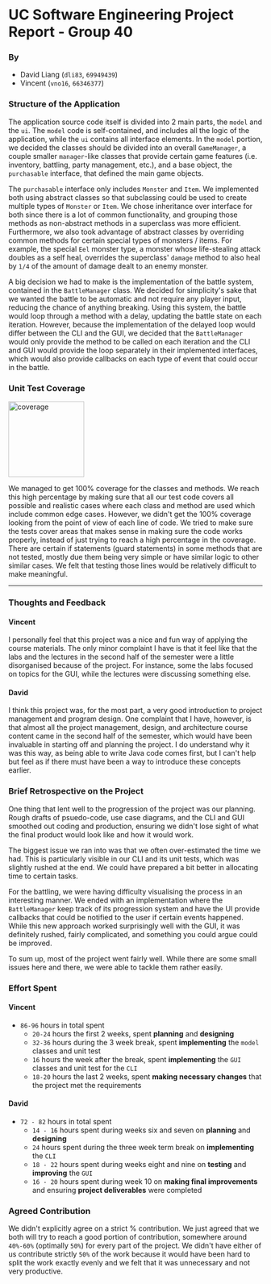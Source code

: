 # UC Software Engineering Project Report - Group 40

### By
- David Liang (`dli83`, `69949439`)
- Vincent (`vno16`, `66346377`)

### Structure of the Application

The application source code itself is divided into 2 main parts, the `model` and the `ui`. The `model` code is self-contained, and includes all the logic of the application, while the `ui` contains all interface elements. In the `model` portion, we decided the classes should be divided into an overall `GameManager`, a couple smaller `manager`-like classes that provide certain game features (i.e. inventory, battling, party management, etc.), and a base object, the `purchasable` interface, that defined the main game objects. 

The `purchasable` interface only includes `Monster` and `Item`. We implemented both using abstract classes so that subclassing could be used to create multiple types of `Monster` or `Item`. We chose inheritance over interface for both since there is a lot of common functionality, and grouping those methods as non-abstract methods in a superclass was more efficient. Furthermore, we also took advantage of abstract classes by overriding common methods for certain special types of monsters / items. For example, the special `Eel` monster type, a monster whose life-stealing attack doubles as a self heal, overrides the superclass' `damage` method to also heal by `1/4` of the amount of damage dealt to an enemy monster.

A big decision we had to make is the implementation of the battle system, contained in the `BattleManager` class. We decided for simplicity's sake that we wanted the battle to be automatic and not require any player input, reducing the chance of anything breaking. Using this system, the battle would loop through a method with a delay, updating the battle state on each iteration. However, because the implementation of the delayed loop would differ between the CLI and the GUI, we decided that the `BattleManager` would only provide the method to be called on each iteration and the CLI and GUI would provide the loop separately in their implemented interfaces, which would also provide callbacks on each type of event that could occur in the battle.


### Unit Test Coverage

<img src="https://delivery-exclaimation-30760d.netlify.app/images/others/coverage0.png" alt="coverage" height="150"/>

We managed to get 100% coverage for the classes and methods. We reach this high percentage by making sure that all our test code covers all possible and realistic cases where each class and method are used which include common edge cases. However, we didn't get the 100% coverage looking from the point of view of each line of code. We tried to make sure the tests cover areas that makes sense in making sure the code works properly, instead of just trying to reach a high percentage in the coverage. There are certain if statements (guard statements) in some methods that are not tested, mostly due them being very simple or have similar logic to other similar cases. We felt that testing those lines would be relatively difficult to make meaningful.

<!-- Don't go over the 23 line -->

---

### Thoughts and Feedback

#### Vincent
I personally feel that this project was a nice and fun way of applying the course materials. The only minor complaint I have is that it feel like that the labs and the lectures in the second half of the semester were a little disorganised because of the project. For instance, some the labs focused on topics for the GUI, while the lectures were discussing something else. 

#### David
I think this project was, for the most part, a very good introduction to project management and program design. One complaint that I have, however, is that almost all the project management, design, and architecture course content came in the second half of the semester, which would have been invaluable in starting off and planning the project. I do understand why it was this way, as being able to write Java code comes first, but I can't help but feel as if there must have been a way to introduce these concepts earlier.

### Brief Retrospective on the Project

One thing that lent well to the progression of the project was our planning. Rough drafts of psuedo-code, use case diagrams, and the CLI and GUI smoothed out coding and production, ensuring we didn't lose sight of what the final product would look like and how it would work.

The biggest issue we ran into was that we often over-estimated the time we had. This is particularly visible in our CLI and its unit tests, which was slightly rushed at the end. We could have prepared a bit better in allocating time to certain tasks.

For the battling, we were having difficulty visualising the process in an interesting manner. We ended with an implementation where the `BattleManager` keep track of its progression system and have the UI provide callbacks that could be notified to the user if certain events happened. While this new approach worked surprisingly well with the GUI, it was definitely rushed, fairly complicated, and something you could argue could be improved.

To sum up, most of the project went fairly well. While there are some small issues here and there, we were able to tackle them rather easily.

### Effort Spent 

#### Vincent
- `86-96` hours in total spent
    - `20-24` hours the first 2 weeks, spent **planning** and **designing**
    - `32-36` hours during the 3 week break, spent **implementing** the `model` classes and unit test
    - `16` hours the week after the break, spent **implementing** the `GUI` classes and unit test for the `CLI`
    - `18-20` hours the last 2 weeks, spent **making necessary changes** that the project met the requirements

#### David
- `72 - 82` hours in total spent
    - `14 - 16` hours spent during weeks six and seven on **planning** and **designing**
    - `24` hours spent during the three week term break on **implementing** the `CLI`
    - `18 - 22` hours spent during weeks eight and nine on **testing** and **improving** the `GUI`
    - `16 - 20` hours spent during week 10 on **making final improvements** and ensuring **project deliverables** were completed


### Agreed Contribution

We didn't explicitly agree on a strict % contribution. We just agreed that we both will try to reach a good portion of contribution, somewhere around `40%-60%` (optimally `50%`) for every part of the project. We didn't have either of us contribute strictly `50%` of the work because it would have been hard to split the work exactly evenly and we felt that it was unnecessary and not very productive.
